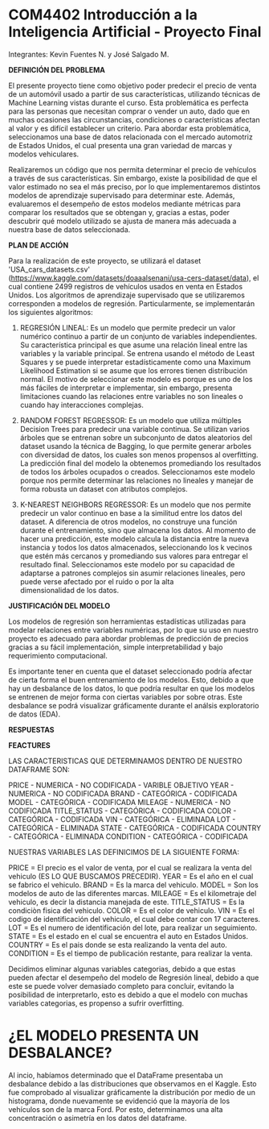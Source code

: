 # COM4402 Introducción a la Inteligencia Artificial - Proyecto Final
Integrantes: Kevin Fuentes N. y José Salgado M.

**DEFINICIÓN DEL PROBLEMA**

El presente proyecto tiene como objetivo poder predecir el precio de venta de un automóvil usado a partir de sus características, utilizando técnicas de Machine Learning vistas durante el curso. Esta problemática es perfecta para las personas que necesitan comprar o vender un auto, dado que en muchas ocasiones las circunstancias, condiciones o características afectan al valor y es difícil establecer un criterio. Para abordar esta problemática, seleccionamos una base de datos relacionada con el mercado automotriz de Estados Unidos, el cual presenta una gran variedad de marcas y modelos vehiculares.

Realizaremos un código que nos permita determinar el precio de vehículos a través de sus características. Sin embargo, existe la posibilidad de que el valor estimado no sea el más preciso, por lo que implementaremos distintos modelos de aprendizaje supervisado para determinar este. Además, evaluaremos el desempeño de estos modelos mediante métricas para comparar los resultados que se obtengan y, gracias a estas, poder descubrir qué modelo utilizado se ajusta de manera más adecuada a nuestra base de datos seleccionada.

**PLAN DE ACCIÓN**

Para la realización de este proyecto, se utilizará el dataset 'USA_cars_datasets.csv' (https://www.kaggle.com/datasets/doaaalsenani/usa-cers-dataset/data), el cual contiene 2499 registros de vehículos usados en venta en Estados Unidos. Los algoritmos de aprendizaje supervisado que se utilizaremos corresponden a modelos de regresión. Particularmente, se implementarán los siguientes algoritmos:

1. REGRESIÓN LINEAL: Es un modelo que permite predecir un valor numérico continuo a partir de un conjunto de variables independientes. Su característica principal es que asume una relación lineal entre las variables y la variable principal. Se entrena usando el método de Least Squares y se puede interpretar estadísticamente como una Maximum Likelihood Estimation si se asume que los errores tienen distribución normal. El motivo de seleccionar este modelo es porque es uno de los más fáciles de interpretar e implementar, sin embargo, presenta limitaciones cuando las relaciones entre variables no son lineales o cuando hay interacciones complejas.

2. RANDOM FOREST REGRESSOR: Es un modelo que utiliza múltiples Decision Trees para predecir una variable continua. Se utilizan varios árboles que se entrenan sobre un subconjunto de datos aleatorios del dataset usando la técnica de Bagging, lo que permite generar arboles con diversidad de datos, los cuales son menos propensos al overfitting. La predicción final del modelo la obtenemos promediando los resultados de todos los árboles ocupados o creados. Seleccionamos este modelo porque nos permite determinar las relaciones no lineales y manejar de forma robusta un dataset con atributos complejos. 

3. K-NEAREST NEIGHBORS REGRESSOR: Es un modelo que nos permite predecir un valor continuo en base a la similitud entre los datos del dataset. A diferencia de otros modelos, no construye una función durante el entrenamiento, sino que almacena los datos. Al momento de hacer una predicción, este modelo calcula la distancia entre la nueva instancia y todos los datos almacenados, seleccionando los k vecinos que estén más cercanos y promediando sus valores para entregar el resultado final. Seleccionamos este modelo por su capacidad de adaptarse a patrones complejos sin asumir relaciones lineales, pero puede verse afectado por el ruido o por la alta dimensionalidad de los datos.

**JUSTIFICACIÓN DEL MODELO**

Los modelos de regresión son herramientas estadísticas utilizadas para modelar relaciones entre variables numéricas, por lo que su uso en nuestro proyecto es adecuado para abordar problemas de predicción de precios gracias a su fácil implementación, simple interpretabilidad y bajo requerimiento computacional.

Es importante tener en cuenta que el dataset seleccionado podría afectar de cierta forma el buen entrenamiento de los modelos. Esto, debido a que hay un desbalance de los datos, lo que podría resultar en que los modelos se entrenen de mejor forma con ciertas variables por sobre otras. Este desbalance se podrá visualizar gráficamente durante el análsis exploratorio de datos (EDA).

**RESPUESTAS**

**FEACTURES**

LAS CARACTERISTICAS QUE DETERMINAMOS DENTRO DE NUESTRO DATAFRAME SON: 

PRICE         - NUMERICA   - NO CODIFICADA - VARIBLE OBJETIVO
YEAR          - NUMERICA   - NO CODIFICADA
BRAND         - CATEGÓRICA - CODIFICADA
MODEL         - CATEGÓRICA - CODIFICADA
MILEAGE       - NUMERICA   - NO CODIFICADA
TITLE_STATUS  - CATEGÓRICA - CODIFICADA
COLOR         - CATEGÓRICA - CODIFICADA
VIN           - CATEGÓRICA - ELIMINADA
LOT           - CATEGÓRICA - ELIMINADA
STATE         - CATEGÓRICA - CODIFICADA
COUNTRY       - CATEGÓRICA - ELIMINADA
CONDITION     - CATEGÓRICA - CODIFICADA

NUESTRAS VARIABLES LAS DEFINICIMOS DE LA SIGUIENTE FORMA:

PRICE         = El precio es el valor de venta, por el cual se realizara la venta del vehiculo (ES LO QUE BUSCAMOS PRECEDIR).
YEAR          = Es el año en el cual se fabrico el vehiculo.
BRAND         = Es la marca del vehiculo.
MODEL         = Son los modelos de auto de las diferentes marcas.
MILEAGE       = Es el kilometraje del vehiculo, es decir la distancia manejada de este.
TITLE_STATUS  = Es la condiciòn fisica del vehiculo.
COLOR         = Es el color de vehiculo.
VIN           = Es el codigo de identificación del vehiculo, el cual debe contar con 17 caracteres.
LOT           = Es el numero de identificación del lote, para realizar un seguimiento.
STATE         = Es el estado en el cual se encuentra el auto en Estados Unidos.
COUNTRY       = Es el pais donde se esta realizando la venta del auto.
CONDITION     = Es el tiempo de publicación restante, para realizar la venta.

Decidimos eliminar algunas variables categorias, debido a que estas pueden afectar el desempeño del modelo de Regresión lineal, debido a que este se puede volver demasiado completo para concluir, evitando la posibilidad de interpretarlo, esto es debido a que el modelo con muchas variables categorias, es propenso a sufrir overfitting.

# ¿EL MODELO PRESENTA UN DESBALANCE?

Al incio, habíamos determinado que el DataFrame presentaba un desbalance debido a las distribuciones que observamos en el Kaggle. Esto fue comprobado al visualizar gráficamente la distribución por medio de un histograma, donde nuevamente se evidenció que la mayoría de los vehículos son de la marca Ford. Por esto, determinamos una alta concentración o asimetría en los datos del dataframe.